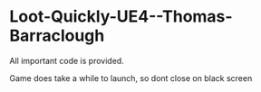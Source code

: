 # Loot-Quickly-UE4--Thomas-Barraclough

All important code is provided.

Game does take a while to launch, so dont close on black screen
